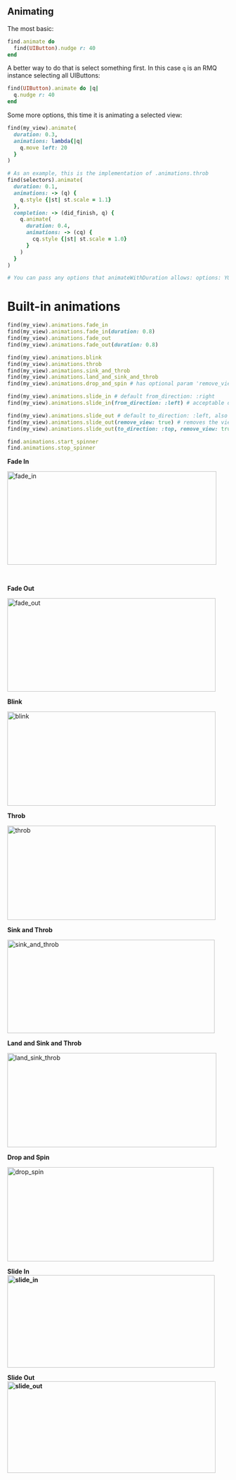 ## Animating

The most basic:

```ruby
find.animate do
  find(UIButton).nudge r: 40
end
```

A better way to do that is select something first. In this case `q` is an RMQ instance selecting all UIButtons:

```ruby
find(UIButton).animate do |q|
  q.nudge r: 40
end
```
Some more options, this time it is animating a selected view:

```ruby
find(my_view).animate(
  duration: 0.3,
  animations: lambda{|q|
    q.move left: 20
  }
)
```

```ruby
# As an example, this is the implementation of .animations.throb
find(selectors).animate(
  duration: 0.1,
  animations: -> (q) {
    q.style {|st| st.scale = 1.1}
  },
  completion: -> (did_finish, q) {
    q.animate(
      duration: 0.4,
      animations: -> (cq) {
        cq.style {|st| st.scale = 1.0}
      }
    )
  }
)

# You can pass any options that animateWithDuration allows: options: YOUR_OPTIONS
```

# Built-in animations

```ruby
find(my_view).animations.fade_in
find(my_view).animations.fade_in(duration: 0.8)
find(my_view).animations.fade_out
find(my_view).animations.fade_out(duration: 0.8)

find(my_view).animations.blink
find(my_view).animations.throb
find(my_view).animations.sink_and_throb
find(my_view).animations.land_and_sink_and_throb
find(my_view).animations.drop_and_spin # has optional param 'remove_view: true'

find(my_view).animations.slide_in # default from_direction: :right
find(my_view).animations.slide_in(from_direction: :left) # acceptable directions :left, :right, :top, :bottom

find(my_view).animations.slide_out # default to_direction: :left, also accepts :right, :top, and :bottom
find(my_view).animations.slide_out(remove_view: true) # removes the view from superview after animation
find(my_view).animations.slide_out(to_direction: :top, remove_view: true) #combining options example

find.animations.start_spinner
find.animations.stop_spinner
```

<strong>Fade In</strong>

<img class="alignnone size-full wp-image-177" src="http://ir_wp.s3.amazonaws.com/wp-content/uploads/sites/19/2014/05/fade_in.gif" alt="fade_in" width="476" height="212" />

&nbsp;

<strong>Fade Out</strong>

<img class="alignnone size-full wp-image-178" src="http://ir_wp.s3.amazonaws.com/wp-content/uploads/sites/19/2014/05/fade_out.gif" alt="fade_out" width="474" height="212" />

<strong>Blink</strong>

<img class="alignnone size-full wp-image-179" src="http://ir_wp.s3.amazonaws.com/wp-content/uploads/sites/19/2014/05/blink.gif" alt="blink" width="474" height="214" />

<strong>Throb</strong>

<img class="alignnone size-full wp-image-180" src="http://ir_wp.s3.amazonaws.com/wp-content/uploads/sites/19/2014/05/throb.gif" alt="throb" width="474" height="214" />

<strong>Sink and Throb</strong>

<img class="alignnone size-full wp-image-181" src="http://ir_wp.s3.amazonaws.com/wp-content/uploads/sites/19/2014/05/sink_and_throb.gif" alt="sink_and_throb" width="472" height="212" />

<strong>Land and Sink and Throb</strong>

<img class="alignnone size-full wp-image-182" src="http://ir_wp.s3.amazonaws.com/wp-content/uploads/sites/19/2014/05/land_sink_throb.gif" alt="land_sink_throb" width="476" height="214" />

<strong>Drop and Spin</strong>

<img class="alignnone size-full wp-image-183" src="http://ir_wp.s3.amazonaws.com/wp-content/uploads/sites/19/2014/05/drop_spin.gif" alt="drop_spin" width="470" height="214" />

<strong>Slide In
<img class="alignnone size-full wp-image-207" src="http://ir_wp.s3.amazonaws.com/wp-content/uploads/sites/19/2014/05/slide_in.gif" alt="slide_in" width="472" height="210" />
</strong>

<strong>Slide Out
<a href="http://ir_wp.s3.amazonaws.com/wp-content/uploads/sites/19/2014/05/slide_out.gif"><img class="alignnone size-full wp-image-208" src="http://ir_wp.s3.amazonaws.com/wp-content/uploads/sites/19/2014/05/slide_out.gif" alt="slide_out" width="474" height="208" /></a>
</strong>
